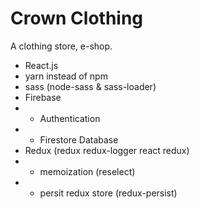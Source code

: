 # Crown Clothing

A clothing store, e-shop.

* React.js
* yarn instead of npm
* sass (node-sass & sass-loader)
* Firebase 
* * Authentication
* * Firestore Database
* Redux (redux redux-logger react redux)
* * memoization (reselect)
* * persit redux store (redux-persist)

